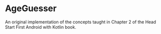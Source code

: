 # AgeGuesser
An original implementation of the concepts taught in Chapter 2 of the Head Start First Android with Kotlin book.
